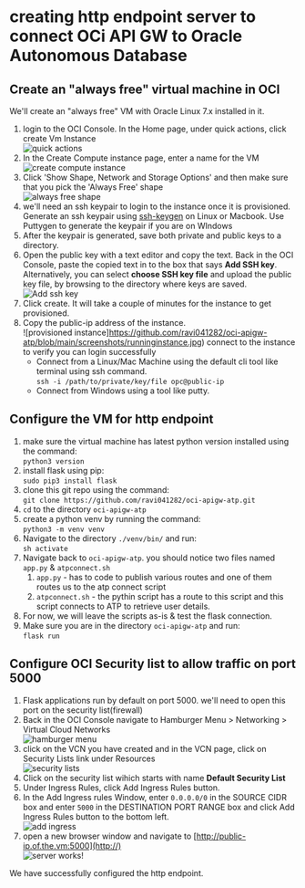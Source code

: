 # creating http endpoint server to connect OCi API GW to Oracle Autonomous Database
## Create an "always free" virtual machine in OCI
We'll create an "always free" VM with Oracle Linux 7.x installed in it.
1. login to the OCI Console. In the Home page, under quick actions, click create Vm Instance
<br>![quick actions](https://github.com/ravi041282/oci-apigw-atp/blob/main/screenshots/quickactions.jpg)
2. In the Create Compute instance page, enter a name for the VM
<br>![create compute instance](https://github.com/ravi041282/oci-apigw-atp/blob/main/screenshots/createcompute.jpg)
3. Click 'Show Shape, Network and Storage Options' and then make sure that you pick the 'Always Free' shape
<br>![always free shape](https://github.com/ravi041282/oci-apigw-atp/blob/main/screenshots/alwaysfree.jpg)
4. we'll need an ssh keypair to login to the instance once it is provisioned. Generate an ssh keypair using [ssh-keygen](https://www.ssh.com/ssh/keygen/) on Linux or Macbook. Use Puttygen to generate the keypair if you are on WIndows
5. After the keypair is generated, save both private and public keys to a directory.
6. Open the public key with a text editor and copy the text. Back in the OCI Console, paste the copied text in to the box that says **Add SSH key**. Alternatively, you can select **choose SSH key file** and upload the public key file, by browsing to the directory where keys are saved.
<br>![Add ssh key](https://github.com/ravi041282/oci-apigw-atp/blob/main/screenshots/sshkey.jpg)
7. Click create. It will take a couple of minutes for the instance to get provisioned.
8. Copy the public-ip address of the instance. 
<br>![provisioned instance]https://github.com/ravi041282/oci-apigw-atp/blob/main/screenshots/runninginstance.jpg)
connect to the instance to verify you can login successfully
   * Connect from a Linux/Mac Machine using the default cli tool like terminal using ssh command.
   <br>`ssh -i /path/to/private/key/file opc@public-ip`
   * Connect from Windows using a tool like putty.

## Configure the VM for http endpoint
1. make sure the virtual machine has latest python version installed using the command:
<br>`python3 version`
1. install flask using pip:
<br> `sudo pip3 install flask`
1. clone this git repo using the command:
<br>`git clone https://github.com/ravi041282/oci-apigw-atp.git`
1. `cd` to the directory `oci-apigw-atp`
1. create a python venv by running the command:
<br> `python3 -m venv venv`
1. Navigate to the directory `./venv/bin/` and run: <br>`sh activate`
1. Navigate back to `oci-apigw-atp`. you should notice two files named `app.py` & `atpconnect.sh`
   1. `app.py` - has to code to publish various routes and one of them routes us to the atp connect script
   1. `atpconnect.sh` - the pythin script has a route to this script and this script connects to ATP to retrieve user details.
1. For now, we will leave the scripts as-is & test the flask connection.
1. Make sure you are in the directory `oci-apigw-atp` and run: <br>`flask run`

## Configure OCI Security list to allow traffic on port 5000
1. Flask applications run by default on port 5000. we'll need to open this port on the security list(firewall)
1. Back in the OCI Console navigate to Hamburger Menu > Networking > Virtual Cloud Networks
<br>![hamburger menu](https://github.com/ravi041282/oci-apigw-atp/blob/main/screenshots/hamburger.JPG)
1. click on the VCN you have created and in the VCN page, click on Security Lists link under Resources
<br>![security lists](https://github.com/ravi041282/oci-apigw-atp/blob/main/screenshots/securitylists.JPG)
1. Click on the security list wihich starts with name **Default Security List**
1. Under Ingress Rules, click Add Ingress Rules button.
1. In the Add Ingress rules Window, enter `0.0.0.0/0` in the SOURCE CIDR box and enter `5000` in the DESTINATION PORT RANGE box and click Add Ingress Rules button to the bottom left.
<br>![add ingress](https://github.com/ravi041282/oci-apigw-atp/blob/main/screenshots/addingress.JPG)
1. open a new browser window and navigate to [http://public-ip.of.the.vm:5000](http://)
<br>![server works!](https://github.com/ravi041282/oci-apigw-atp/blob/main/screenshots/serverworks.JPG)

We have successfully configured the http endpoint.








